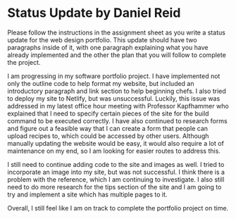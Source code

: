 # Status Update by Daniel Reid

Please follow the instructions in the assignment sheet as you write a
status update for the web design portfolio. This update should have two
paragraphs inside of it, with one paragraph explaining what you have already
implemented and the other the plan that you will follow to complete the
project.

I am progressing in my software portfolio project. I have implemented not only the outline code to help format my website, but included an introductory paragraph and link section to help beginning chefs. I also tried to deploy my site to Netlify, but was unsuccessful. Luckily, this issue was addressed in my latest office hour meeting with Professor Kapfhammer who explained that I need to specify certain pieces of the site for the build command to be executed correctly. I have also continued to research forms and figure out a feasible way that I can create a form that people can upload recipes to, which could be accessed by other users. Although manually updating the website would be easy, it would also require a lot of maintenance on my end, so I am looking for easier routes to address this.

I still need to continue adding code to the site and images as well. I tried to incorporate an image into my site, but was not successful. I think there is a problem with the reference, which I am continuing to investigate. I also still need to do more research for the tips section of the site and I am going to try and implement a site which has multiple pages to it.

Overall, I still feel like I am on track to complete the portfolio project on time.
